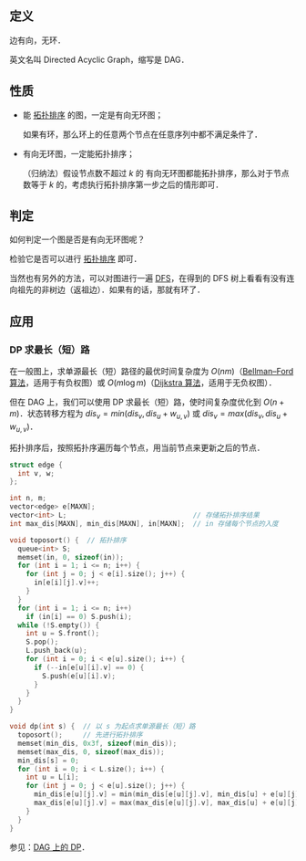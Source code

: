 ## 定义

边有向，无环．

英文名叫 Directed Acyclic Graph，缩写是 DAG．

## 性质

-   能 [拓扑排序](./topo.md) 的图，一定是有向无环图；

    如果有环，那么环上的任意两个节点在任意序列中都不满足条件了．

-   有向无环图，一定能拓扑排序；

    （归纳法）假设节点数不超过 $k$ 的 有向无环图都能拓扑排序，那么对于节点数等于 $k$ 的，考虑执行拓扑排序第一步之后的情形即可．

## 判定

如何判定一个图是否是有向无环图呢？

检验它是否可以进行 [拓扑排序](./topo.md) 即可．

当然也有另外的方法，可以对图进行一遍 [DFS](../search/dfs.md)，在得到的 DFS 树上看看有没有连向祖先的非树边（返祖边）．如果有的话，那就有环了．

## 应用

### DP 求最长（短）路

在一般图上，求单源最长（短）路径的最优时间复杂度为 $O(nm)$（[Bellman–Ford 算法](./shortest-path.md#bellmanford-算法)，适用于有负权图）或 $O(m \log m)$（[Dijkstra 算法](./shortest-path.md#dijkstra-算法)，适用于无负权图）．

但在 DAG 上，我们可以使用 DP 求最长（短）路，使时间复杂度优化到 $O(n+m)$．状态转移方程为 $dis_v = min(dis_v, dis_u + w_{u,v})$ 或 $dis_v = max(dis_v, dis_u + w_{u,v})$．

拓扑排序后，按照拓扑序遍历每个节点，用当前节点来更新之后的节点．

```cpp
struct edge {
  int v, w;
};

int n, m;
vector<edge> e[MAXN];
vector<int> L;                               // 存储拓扑排序结果
int max_dis[MAXN], min_dis[MAXN], in[MAXN];  // in 存储每个节点的入度

void toposort() {  // 拓扑排序
  queue<int> S;
  memset(in, 0, sizeof(in));
  for (int i = 1; i <= n; i++) {
    for (int j = 0; j < e[i].size(); j++) {
      in[e[i][j].v]++;
    }
  }
  for (int i = 1; i <= n; i++)
    if (in[i] == 0) S.push(i);
  while (!S.empty()) {
    int u = S.front();
    S.pop();
    L.push_back(u);
    for (int i = 0; i < e[u].size(); i++) {
      if (--in[e[u][i].v] == 0) {
        S.push(e[u][i].v);
      }
    }
  }
}

void dp(int s) {  // 以 s 为起点求单源最长（短）路
  toposort();     // 先进行拓扑排序
  memset(min_dis, 0x3f, sizeof(min_dis));
  memset(max_dis, 0, sizeof(max_dis));
  min_dis[s] = 0;
  for (int i = 0; i < L.size(); i++) {
    int u = L[i];
    for (int j = 0; j < e[u].size(); j++) {
      min_dis[e[u][j].v] = min(min_dis[e[u][j].v], min_dis[u] + e[u][j].w);
      max_dis[e[u][j].v] = max(max_dis[e[u][j].v], max_dis[u] + e[u][j].w);
    }
  }
}
```

参见：[DAG 上的 DP](../dp/dag.md)．
